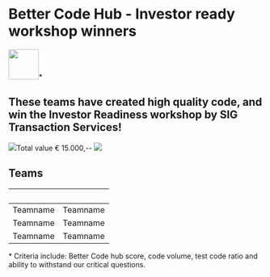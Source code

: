 # Better Code Hub - Investor ready workshop winners

<img src="https://bettercodehub.com/edge/badge/Blockchaingers/BlockchainHackaton?branch=master" height="60"/>*

## These teams have created high quality code, and win the Investor Readiness workshop by SIG Transaction Services!
<img src="https://avatars0.githubusercontent.com/ml/246?s=140&v=4" />Total value € 15.000,-- <img src="https://avatars0.githubusercontent.com/ml/246?s=140&v=4" />
<br />

## __Teams__

| &nbsp;|&nbsp; |
| :---: | :---: |
| Teamname | Teamname |
| Teamname | Teamname |
| Teamname | Teamname |

\* Criteria include: Better Code hub score, code volume, test code ratio and ability to withstand our critical questions.
